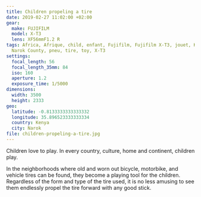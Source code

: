 ```yaml
---
title: Children propeling a tire
date: 2019-02-27 11:02:00 +02:00
gear:
  make: FUJIFILM
  model: X-T3
  lens: XF56mmF1.2 R
tags: Africa, Afrique, child, enfant, Fujifilm, Fujifilm X-T3, jouet, Kenya,
  Narok County, pneu, tire, toy, X-T3
settings:
  focal_length: 56
  focal_length_35mm: 84
  iso: 160
  aperture: 1.2
  exposure_time: 1/5000
dimensions:
  width: 3500
  height: 2333
geo:
  latitude: -0.8133333333333332
  longitude: 35.896523333333334
  country: Kenya
  city: Narok
file: children-propeling-a-tire.jpg
---
```


Children love to play. In every country, culture, home and continent, children play.

In the neighborhoods where old and worn out bicycle, motorbike, and vehicle tires can be found, they become a playing tool for the children. Regardless of the form and type of the tire used, it is no less amusing to see them endlessly propel the tire forward with any good stick.

